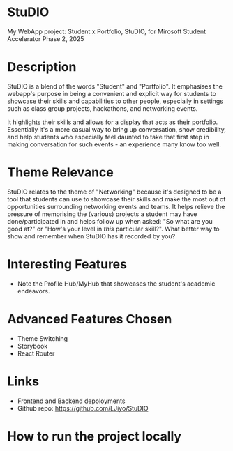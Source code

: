 # StuDIO
My WebApp project: Student x Portfolio, StuDIO, for Mirosoft Student Accelerator Phase 2, 2025

# Description 
StuDIO is a blend of the words "Student" and "Portfolio". It emphasises the webapp's purpose in being a convenient and explicit way for students to showcase their skills and capabilities to other people, especially in settings such as class group projects, hackathons, and networking events. 

It highlights their skills and allows for a display that acts as their portfolio. Essentially it's a more casual way to bring up conversation, show credibility, and help students who especially feel daunted to take that first step in making conversation for such events - an experience many know too well.

# Theme Relevance 
StuDIO relates to the theme of "Networking" because it's designed to be a tool that students can use to showcase their skills and make the most out of opportunities surrounding networking events and teams. It helps relieve the pressure of memorising the (various) projects a student may have done/participated in and helps follow up when asked: "So what are you good at?" or "How's your level in *this* particular skill?". What better way to show and remember when StuDIO has it recorded by you?

# Interesting Features
- Note the Profile Hub/MyHub that showcases the student's academic endeavors.


# Advanced Features Chosen
- Theme Switching
- Storybook
- React Router 

# Links
- Frontend and Backend depoloyments
- Github repo: https://github.com/LJiyo/StuDIO

# How to run the project locally
